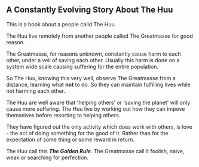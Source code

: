 ## A Constantly Evolving Story About **The Huu**
This is a book about a people calld The Huu.

The Huu live remotely from another people called The Greatmasse for good reason.

The Greatmasse, for reasons unknown, constantly cause harm to each other, under a veil of saving each other. Usually this harm is done on a system wide scale causing suffering for the entire population.

So The Huu, knowing this very well, observe The Greatmasse from a distance, learning what **not** to do. So they can maintain fulfilling lives while not harming each other.

The Huu are well aware that 'helping others' or 'saving the planet' will only cause more suffering. The Huu live by working out how they can impove themselves  before resorting to helping others.

They have figured out the only activity which does work with others, is love - the act of doing something for the good of it. Rather than for the expectation of some thing or some reward in return.

The Huu call this ***The Golden Rule***. The Greatmasse call it foolish, naive, weak or searching for perfection.
